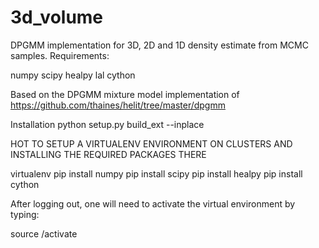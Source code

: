 # 3d_volume
DPGMM implementation for 3D, 2D and 1D density estimate from MCMC samples. 
Requirements:

numpy
scipy
healpy
lal
cython

Based on the DPGMM mixture model implementation of https://github.com/thaines/helit/tree/master/dpgmm 

Installation
python setup.py build_ext --inplace

HOT TO SETUP A VIRTUALENV ENVIRONMENT ON CLUSTERS AND INSTALLING THE REQUIRED PACKAGES THERE

virtualenv <destination folder>
pip install numpy
pip install scipy
pip install healpy
pip install cython

After logging out, one will need to activate the virtual environment by typing:

source <destination folder>/activate